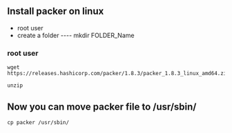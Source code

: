 ## Install packer on linux
- root user
- create a folder ---- mkdir FOLDER_Name
### root user
```
wget https://releases.hashicorp.com/packer/1.8.3/packer_1.8.3_linux_amd64.zip
```
```
unzip 
```
## Now you can move packer file to /usr/sbin/
```
cp packer /usr/sbin/
```
